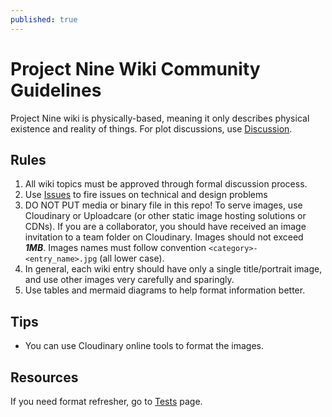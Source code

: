 ```yaml
---
published: true
---
```


# Project Nine Wiki Community Guidelines

Project Nine wiki is physically-based, meaning it only describes physical existence and reality of things. For plot discussions, use [Discussion](https://github.com/Charles-Zhang-Project-Nine/ProjectNineWiki/discussions/categories/general).

## Rules

1. All wiki topics must be approved through formal discussion process.
2. Use [Issues](https://github.com/Charles-Zhang-Project-Nine/ProjectNineWiki/issues) to fire issues on technical and design problems
3. DO NOT PUT media or binary file in this repo! To serve images, use Cloudinary or Uploadcare (or other static image hosting solutions or CDNs). If you are a collaborator, you should have received an image invitation to a team folder on Cloudinary. Images should not exceed ***1MB***. Images names must follow convention `<category>-<entry_name>.jpg` (all lower case).
4. In general, each wiki entry should have only a single title/portrait image, and use other images very carefully and sparingly. 
5. Use tables and mermaid diagrams to help format information better.

## Tips

* You can use Cloudinary online tools to format the images.

## Resources

If you need format refresher, go to [Tests](/Tests) page.